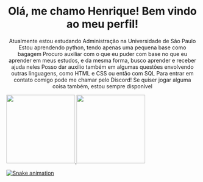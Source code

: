<h1 align="center" font color="red"> Olá, me chamo Henrique! Bem vindo ao meu perfil! </h1>

<p align="center">
Atualmente estou estudando Administração na Universidade de São Paulo
Estou aprendendo python, tendo apenas uma pequena base como bagagem
Procuro auxiliar com o que eu puder com base no que eu aprender em meus estudos, e da mesma forma, busco aprender e receber ajuda neles
Posso dar auxilio também em algumas questões envolvendo outras linguagens, como HTML e CSS ou então com SQL
Para entrar em contato comigo pode me chamar pelo Discord! Se quiser jogar alguma coisa também, estou sempre disponível
</p>

<a href="https://tenor.com/pt-BR/view/cat-grin-smile-smirk-awkward-gif-22382508">

<div>
<a href="https://github.com/seu-usuário-aqui">
<img height="180em" src="https://github-readme-stats.vercel.app/api/top-langs/?username=seu-usuário-aqui&layout=compact&langs_count=7&theme=dracula"/>
<img height="180em" src="https://github-readme-stats.vercel.app/api?username=seu-usuário-aqui&show_icons=true&theme=dracula&include_all_commits=true&count_private=true"/>
</div>
  
![Snake animation](https://github.com/seu-usuário-aqui/seu-usuário-aqui/blob/output/github-contribution-grid-snake.svg)
